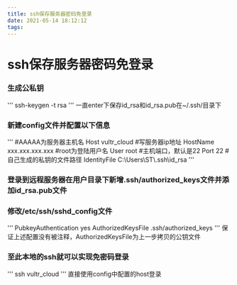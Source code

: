 ```yaml
---
title: ssh保存服务器密码免登录
date: 2021-05-14 18:12:12
tags:
---
```


# ssh保存服务器密码免登录

### 生成公私钥
'''
ssh-keygen -t rsa
'''
一直enter下保存id_rsa和id_rsa.pub在~/.ssh/目录下

### 新建config文件并配置以下信息
'''
#AAAAA为服务器主机名
Host vultr_cloud
#写服务器ip地址
HostName xxx.xxx.xxx.xxx
#root为登陆用户名
User root
#主机端口，默认是22
Port 22
#自己生成的私钥的文件路径
IdentityFile C:\\Users\\ST\\.ssh\\id_rsa
'''

### 登录到远程服务器在用户目录下新增.ssh/authorized_keys文件并添加id_rsa.pub文件

### 修改/etc/ssh/sshd_config文件
'''
PubkeyAuthentication yes 
AuthorizedKeysFile .ssh/authorized_keys
'''
保证上述配置没有被注释，AuthorizedKeysFile为上一步拷贝的公钥文件

### 至此本地的ssh就可以实现免密码登录
'''
ssh vultr_cloud
'''
直接使用config中配置的host登录